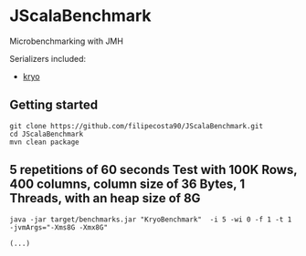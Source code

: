 # JScalaBenchmark

Microbenchmarking with JMH


Serializers included:
- [kryo](https://github.com/EsotericSoftware/kryo)

## Getting started 
```
git clone https://github.com/filipecosta90/JScalaBenchmark.git
cd JScalaBenchmark
mvn clean package
```

## 5 repetitions of 60 seconds Test with 100K Rows, 400 columns, column size of 36 Bytes, 1 Threads, with an heap size of 8G
```console
java -jar target/benchmarks.jar "KryoBenchmark"  -i 5 -wi 0 -f 1 -t 1 -jvmArgs="-Xms8G -Xmx8G"
```

```console
(...)
```

